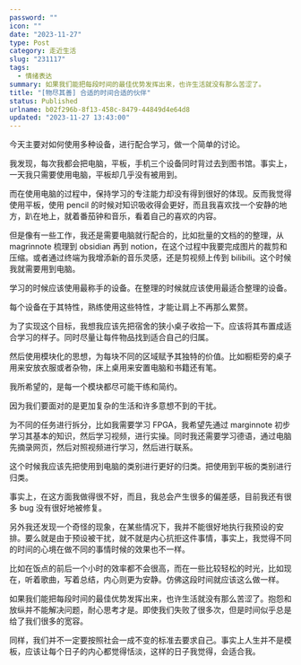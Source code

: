 ```yaml
---
password: ""
icon: ""
date: "2023-11-27"
type: Post
category: 走近生活
slug: "231117"
tags:
  - 情绪表达
summary: 如果我们能把每段时间的最佳优势发挥出来，也许生活就没有那么苦涩了。
title: "[物尽其善] 合适的时间合适的伙伴"
status: Published
urlname: b02f296b-8f13-458c-8479-44849d4e64d8
updated: "2023-11-27 13:43:00"
---
```


今天主要对如何使用多种设备，进行配合学习，做一个简单的讨论。

我发现，每次我都会把电脑，平板，手机三个设备同时背过去到图书馆。事实上，一天我只需要使用电脑，平板却几乎没有被用到。

而在使用电脑的过程中，保持学习的专注能力却没有得到很好的体现。反而我觉得使用平板，使用 pencil 的时候对知识吸收得会更好，而且我喜欢找一个安静的地方，趴在地上，就着番茄钟和音乐，看着自己的喜欢的内容。

但是像有一些工作，我还是需要电脑就行配合的，比如批量的文档的的整理，从 magrinnote 梳理到 obsidian 再到 notion，在这个过程中我要完成图片的裁剪和压缩。或者通过终端为我增添新的音乐灵感，还是剪视频上传到 bilibili。这个时候我就需要用到电脑。

学习的时候应该使用最称手的设备。在整理的时候就应该使用最适合整理的设备。

每个设备在于其特性，熟练使用这些特性，才能让肩上不再那么累赘。

为了实现这个目标，我想我应该先把宿舍的狭小桌子收拾一下。应该将其布置成适合学习的样子。同时尽量让每件物品找到适合自己的归属。

然后使用模块化的思想，为每块不同的区域赋予其独特的价值。比如橱柜旁的桌子用来安放衣服或者杂物，床上桌用来安置电脑和书籍还有笔。

我所希望的，是每一个模块都尽可能干练和简约。

因为我们要面对的是更加复杂的生活和许多意想不到的干扰。

为不同的任务进行拆分，比如我需要学习 FPGA，我希望先通过 marginnote 初步学习其基本的知识，然后学习视频，进行实操。同时我还需要学习德语，通过电脑先摘录网页，然后对照视频进行学习，然后进行联系。

这个时候我应该先把使用到电脑的类别进行更好的归类。把使用到平板的类别进行归类。

事实上，在这方面我做得很不好，而且，我总会产生很多的偏差感，目前我还有很多 bug 没有很好地被修复。

另外我还发现一个奇怪的现象，在某些情况下，我并不能很好地执行我预设的安排。要么就是由于预设被干扰，就不就是内心抗拒这件事情，事实上，我觉得不同的时间的心境在做不同的事情时候的效果也不一样。

比如在饭点的前后一个小时的效率都不会很高，而在一些比较轻松的时光，比如现在，听着歌曲，写着总结，内心则更为安静。仿佛这段时间就应该这么做一样。

如果我们能把每段时间的最佳优势发挥出来，也许生活就没有那么苦涩了。抱怨和放纵并不能解决问题，耐心思考才是。即使我们失败了很多次，但是时间似乎总是给了我们很多的宽容。

同样，我们并不一定要按照社会一成不变的标准去要求自己。事实上人生并不是模板，应该让每个日子的内心都觉得恬淡，这样的日子我觉得，会适合我。
